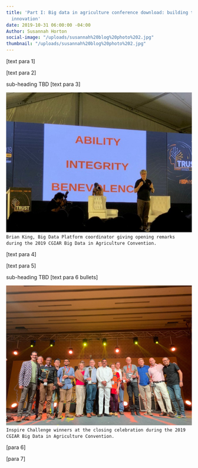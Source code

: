 ```yaml
---
title: 'Part I: Big data in agriculture conference download: building trust and fueling
  innovation'
date: 2019-10-31 06:00:00 -04:00
Author: Susannah Horton
social-image: "/uploads/susannah%20blog%20photo%202.jpg"
thumbnail: "/uploads/susannah%20blog%20photo%202.jpg"
---
```


\[text para 1\]

\[text para 2\]

<!--more-->

sub-heading TBD
\[text para 3\]

![susannah blog photo 1.jpg](/uploads/susannah%20blog%20photo%201.jpg)
`Brian King, Big Data Platform coordinator giving opening remarks during the 2019 CGIAR Big Data in Agriculture Convention.`

\[text para 4\]

\[text para 5\]

sub-heading TBD
\[text para 6 bullets\]

![susannah blog photo 2.jpg](/uploads/susannah%20blog%20photo%202.jpg)`Inspire Challenge winners at the closing celebration during the 2019 CGIAR Big Data in Agriculture Convention.`

\[para 6\]

\[para 7\]